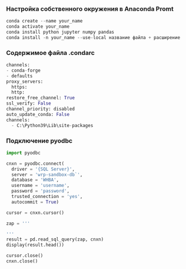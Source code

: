 ### Настройка собственного окружения в Anaconda Promt
```python
conda create --name your_name
conda activate your_name
conda install python jupyter numpy pandas
conda install -n your_name --use-local название файла + расширение
```

### Содержимое файла .condarc
```python
channels:
- conda-forge
- defaults
proxy_servers:
  https:
  http:
restore_free_channel: True
ssl_verify: False
channel_priority: disabled
auto_update_conda: False
channels:
  - C:\Python39\Lib\site-packages
```

### Подключение pyodbc
```python
import pyodbc

cnxn = pyodbc.connect(
  driver = '{SQL Server}',
  server = 'wrp-sandbox-db`',
  database = 'WHBA',
  username = 'username',
  password = 'password',
  trusted_connection = 'yes',
  autocommit = True)

cursor = cnxn.cursor()

zap = '''

'''
result = pd.read_sql_query(zap, cnxn)
display(result.head())

cursor.close()
cnxn.close()
```
